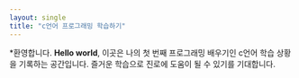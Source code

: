```yaml
---
layout: single
title: "c언어 프로그래밍 학습하기" 
---
```

*환영합니다.
**Hello world**, 이곳은 나의 첫 번째 프로그래밍 배우기인 c언어 학습 상황을 기록하는 공간입니다.
즐거운 학습으로 진로에 도움이 될 수 있기를 기대합니다.
